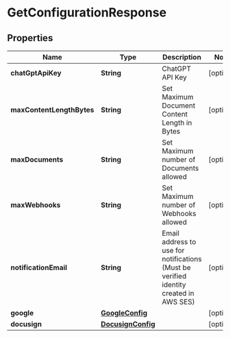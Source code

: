 

# GetConfigurationResponse


## Properties

| Name | Type | Description | Notes |
|------------ | ------------- | ------------- | -------------|
|**chatGptApiKey** | **String** | ChatGPT API Key |  [optional] |
|**maxContentLengthBytes** | **String** | Set Maximum Document Content Length in Bytes |  [optional] |
|**maxDocuments** | **String** | Set Maximum number of Documents allowed |  [optional] |
|**maxWebhooks** | **String** | Set Maximum number of Webhooks allowed |  [optional] |
|**notificationEmail** | **String** | Email address to use for notifications (Must be verified identity created in AWS SES) |  [optional] |
|**google** | [**GoogleConfig**](GoogleConfig.md) |  |  [optional] |
|**docusign** | [**DocusignConfig**](DocusignConfig.md) |  |  [optional] |



